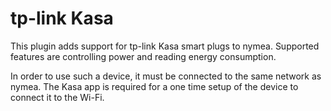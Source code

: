 # tp-link Kasa
    
This plugin adds support for tp-link Kasa smart plugs to nymea. Supported features are controlling power
and reading energy consumption.

In order to use such a device, it must be connected to the same network as nymea. The Kasa app is required
for a one time setup of the device to connect it to the Wi-Fi.


